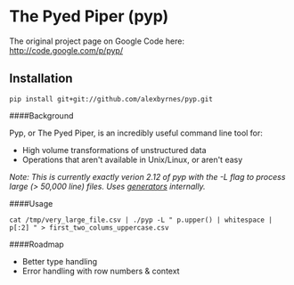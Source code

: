 The Pyed Piper (pyp)
====================

The original project page on Google Code here: http://code.google.com/p/pyp/

Installation
------------

    pip install git+git://github.com/alexbyrnes/pyp.git


####Background

Pyp, or The Pyed Piper, is an incredibly useful command line tool for:

* High volume transformations of unstructured data
* Operations that aren't available in Unix/Linux, or aren't easy


*Note: This is currently exactly verion 2.12 of pyp with the -L flag to process large (> 50,000 line) files.  Uses [generators](http://en.wikipedia.org/wiki/Generator_%28computer_programming%29#Python) internally.*


####Usage

    cat /tmp/very_large_file.csv | ./pyp -L " p.upper() | whitespace | p[:2] " > first_two_colums_uppercase.csv
    
    
####Roadmap

* Better type handling
* Error handling with row numbers & context
 


    
    
    

